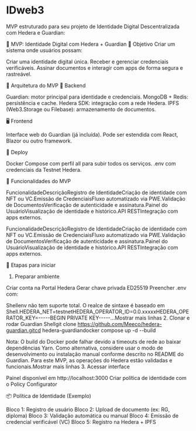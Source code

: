 # IDweb3
MVP estruturado para seu projeto de Identidade Digital Descentralizada com Hedera e Guardian:

🧪 MVP: Identidade Digital com Hedera + Guardian
🎯 Objetivo
Criar um sistema onde usuários possam:

Criar uma identidade digital única.
Receber e gerenciar credenciais verificáveis.
Assinar documentos e interagir com apps de forma segura e rastreável.


🧱 Arquitetura do MVP
🔧 Backend

Guardian: motor principal para identidade e credenciais.
MongoDB + Redis: persistência e cache.
Hedera SDK: integração com a rede Hedera.
IPFS (Web3.Storage ou Filebase): armazenamento de documentos.

🖥️ Frontend

Interface web do Guardian (já incluída).
Pode ser estendida com React, Blazor ou outro framework.

🐳 Deploy

Docker Compose com perfil all para subir todos os serviços.
.env com credenciais da Testnet Hedera.


🔐 Funcionalidades do MVP


FuncionalidadeDescriçãoRegistro de IdentidadeCriação de identidade com NFT ou VC.Emissão de CredenciaisFluxo automatizado via PWE.Validação de DocumentosVerificação de autenticidade e assinatura.Painel do UsuárioVisualização de identidade e histórico.API RESTIntegração com apps externos.










FuncionalidadeDescriçãoRegistro de IdentidadeCriação de identidade com NFT ou VC.Emissão de CredenciaisFluxo automatizado via PWE.Validação de DocumentosVerificação de autenticidade e assinatura.Painel do UsuárioVisualização de identidade e histórico.API RESTIntegração com apps externos.

🚀 Etapas para iniciar
1. Preparar ambiente

Criar conta na Portal Hedera
Gerar chave privada ED25519
Preencher .env com:

Shellenv não tem suporte total. O realce de sintaxe é baseado em Shell.HEDERA_NET=testnetHEDERA_OPERATOR_ID=0.0.xxxxxHEDERA_OPERATOR_KEY=-----BEGIN PRIVATE KEY-----...Mostrar mais linhas
2. Clonar e rodar Guardian
Shellgit clone https://github.com/Meeco/hedera-guardian.gitcd hedera-guardiandocker compose up -d --build

Nota: O build do Docker pode falhar devido a timeouts de rede ao baixar dependências Yarn. Como alternativa, considere usar o modo de desenvolvimento ou instalação manual conforme descrito no README do Guardian. Para este MVP, as operações do Hedera estão validadas e funcionais.Mostrar mais linhas
3. Acessar interface

Painel disponível em http://localhost:3000
Criar política de identidade com o Policy Configurator


📦 Política de Identidade (Exemplo)

Bloco 1: Registro de usuário
Bloco 2: Upload de documento (ex: RG, diploma)
Bloco 3: Validação automática ou manual
Bloco 4: Emissão de credencial verificável (VC)
Bloco 5: Registro na Hedera + IPFS
